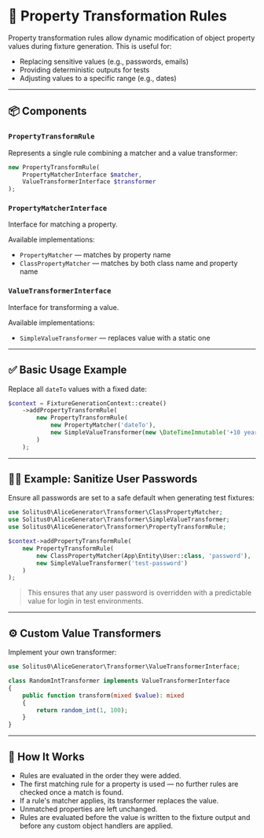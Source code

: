 # 🔧 Property Transformation Rules

Property transformation rules allow dynamic modification of object property values during fixture generation. This is useful for:

- Replacing sensitive values (e.g., passwords, emails)
- Providing deterministic outputs for tests
- Adjusting values to a specific range (e.g., dates)

---

## 📦 Components

### `PropertyTransformRule`

Represents a single rule combining a matcher and a value transformer:

```php
new PropertyTransformRule(
    PropertyMatcherInterface $matcher,
    ValueTransformerInterface $transformer
);
```

### `PropertyMatcherInterface`

Interface for matching a property.

Available implementations:
- `PropertyMatcher` — matches by property name
- `ClassPropertyMatcher` — matches by both class name and property name

### `ValueTransformerInterface`

Interface for transforming a value.

Available implementations:
- `SimpleValueTransformer` — replaces value with a static one

---

## ✅ Basic Usage Example

Replace all `dateTo` values with a fixed date:

```php
$context = FixtureGenerationContext::create()
    ->addPropertyTransformRule(
        new PropertyTransformRule(
            new PropertyMatcher('dateTo'),
            new SimpleValueTransformer(new \DateTimeImmutable('+10 years'))
        )
    );
```

---

## 🧑‍💻 Example: Sanitize User Passwords

Ensure all passwords are set to a safe default when generating test fixtures:

```php
use Solitus0\AliceGenerator\Transformer\ClassPropertyMatcher;
use Solitus0\AliceGenerator\Transformer\SimpleValueTransformer;
use Solitus0\AliceGenerator\Transformer\PropertyTransformRule;

$context->addPropertyTransformRule(
    new PropertyTransformRule(
        new ClassPropertyMatcher(App\Entity\User::class, 'password'),
        new SimpleValueTransformer('test-password')
    )
);
```

> This ensures that any user password is overridden with a predictable value for login in test environments.

---

## ⚙️ Custom Value Transformers

Implement your own transformer:

```php
use Solitus0\AliceGenerator\Transformer\ValueTransformerInterface;

class RandomIntTransformer implements ValueTransformerInterface
{
    public function transform(mixed $value): mixed
    {
        return random_int(1, 100);
    }
}
```

---

## 🧠 How It Works

- Rules are evaluated in the order they were added.
- The first matching rule for a property is used — no further rules are checked once a match is found.
- If a rule's matcher applies, its transformer replaces the value.
- Unmatched properties are left unchanged.
- Rules are evaluated before the value is written to the fixture output and before any custom object handlers are applied.
